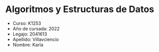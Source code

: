 #  Algoritmos y Estructuras de Datos
- Curso: K1253
- Año de cursada: 2022
- Legajo: 2041613
- Apellido: Villavciencio
- Nombre: Karla
